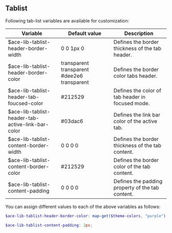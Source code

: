 ## Tablist
Following tab-list variables are available for customization:

| Variable                                               | Default value        | Description                                                  |
| -------------------------------------------------------|----------------------|--------------------------------------------------------------|
| $ace-lib-tablist-header-border-width                   | 0 0 1px 0            | Defines the border thickness of the tab header.|
| $ace-lib-tablist-header-border-color                   | transparent transparent #dee2e6 transparent   | Defines the border color tabs header. |
| $ace-lib-tablist-header-tab-foucsed-color              | #212529              | Defines the color of tab header in focused mode. |
| $ace-lib-tablist-header-tab-active-link-bar-color      | #03dac6              | Defines the link bar color of the active tab. |
| $ace-lib-tablist-content-border-width                  | 0 0 0 0              | Defines the border thickness of the tab content. |
| $ace-lib-tablist-content-border-color                  | #212529              | Defines the border color of the tab content. |
| $ace-lib-tablist-content-padding                       | 0 0 0 0              | Defines the padding property of the tab content. |

You can assign different values to each of the above variables as follows:
```scss
$ace-lib-tablist-header-border-color: map-get($theme-colors, "purple"); // This map color must be present in the $theme-colors map.

$ace-lib-tablist-content-padding: 2px;
```

